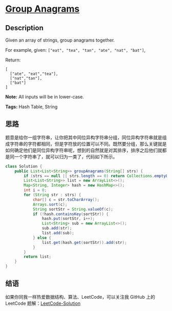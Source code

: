 # [Group Anagrams][title]

## Description

Given an array of strings, group anagrams together.

For example, given: `["eat", "tea", "tan", "ate", "nat", "bat"]`,

Return:

```
[
  ["ate", "eat","tea"],
  ["nat","tan"],
  ["bat"]
]
```

**Note:** All inputs will be in lower-case.

**Tags:** Hash Table, String


## 思路

题意是给你一组字符串，让你把其中同位异构字符串分组，同位异构字符串就是组成字符串的字符都相同，但是字符放的位置可以不同。既然要分组，那么关键就是如何确定他们是同位异构字符串呢，想到的自然就是对其排序，排序之后他们就都是同一个字符串了，就可以归为一类了，代码如下所示。

```java
class Solution {
    public List<List<String>> groupAnagrams(String[] strs) {
        if (strs == null || strs.length == 0) return Collections.emptyList();
        List<List<String>> list = new ArrayList<>();
        Map<String, Integer> hash = new HashMap<>();
        int i = 0;
        for (String str : strs) {
            char[] c = str.toCharArray();
            Arrays.sort(c);
            String sortStr = String.valueOf(c);
            if (!hash.containsKey(sortStr)) {
                hash.put(sortStr, i++);
                List<String> sub = new ArrayList<>();
                sub.add(str);
                list.add(sub);
            } else {
                list.get(hash.get(sortStr)).add(str);
            }
        }
        return list;
    }
}
```


## 结语

如果你同我一样热爱数据结构、算法、LeetCode，可以关注我 GitHub 上的 LeetCode 题解：[LeetCode-Solution][ls]



[title]: https://leetcode.com/problems/group-anagrams
[ls]: https://github.com/SDE603/LeetCode-Solution
